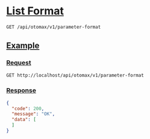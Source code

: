 # [List Format]()

<!-- @category Common -->

```bash
GET /api/otomax/v1/parameter-format
```

## [Example]()

### [Request]()

```bash
GET http://localhost/api/otomax/v1/parameter-format
```

### [Response]()

```json
{
  "code": 200,
  "message": "OK",
  "data": [
  ]
}
```